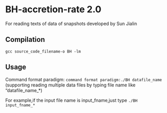 # BH-accretion-rate 2.0
For reading texts of data of snapshots developed by Sun Jialin


## Compilation

``gcc source_code_filename-o BH -lm``

## Usage

Command format paradigm:
``command format paradigm:./BH datafile_name``
(supporting reading multiple data files by typing file name like “datafile_name_*)

For example,if the input file name is input_fname,just type
``./BH  input_fname_* ``




